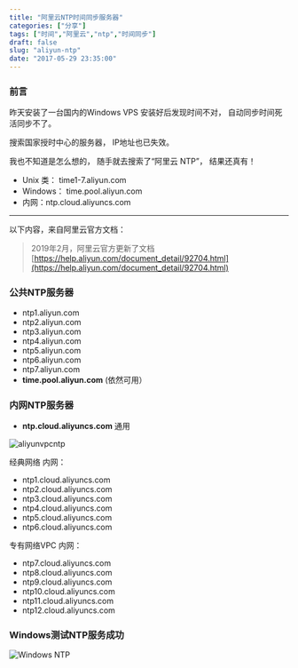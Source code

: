 ```yaml
---
title: "阿里云NTP时间同步服务器"
categories: ["分享"]
tags: ["时间","阿里云","ntp","时间同步"]
draft: false
slug: "aliyun-ntp"
date: "2017-05-29 23:35:00"
---
```


### 前言

昨天安装了一台国内的Windows VPS
安装好后发现时间不对，
自动同步时间死活同步不了。

搜索国家授时中心的服务器，
IP地址也已失效。

我也不知道是怎么想的，
随手就去搜索了“阿里云 NTP”，
结果还真有！

 - Unix 类： time1-7.aliyun.com
 - Windows： time.pool.aliyun.com
 - 内网：ntp.cloud.aliyuncs.com

----------

以下内容，来自阿里云官方文档：

> 2019年2月，阿里云官方更新了文档
> [https://help.aliyun.com/document_detail/92704.html](https://help.aliyun.com/document_detail/92704.html)

### 公共NTP服务器

 - ntp1.aliyun.com
 - ntp2.aliyun.com
 - ntp3.aliyun.com
 - ntp4.aliyun.com
 - ntp5.aliyun.com
 - ntp6.aliyun.com
 - ntp7.aliyun.com
 - **time.pool.aliyun.com** (依然可用）

### 内网NTP服务器

 - **ntp.cloud.aliyuncs.com** 通用

![aliyunvpcntp](https://cdn.jsdelivr.net/gh/eallion/statics@public/images/2017/05/29/1589433496.png)

经典网络 内网：

 - ntp1.cloud.aliyuncs.com
 - ntp2.cloud.aliyuncs.com
 - ntp3.cloud.aliyuncs.com
 - ntp4.cloud.aliyuncs.com
 - ntp5.cloud.aliyuncs.com
 - ntp6.cloud.aliyuncs.com

专有网络VPC 内网：

 - ntp7.cloud.aliyuncs.com
 - ntp8.cloud.aliyuncs.com
 - ntp9.cloud.aliyuncs.com
 - ntp10.cloud.aliyuncs.com
 - ntp11.cloud.aliyuncs.com
 - ntp12.cloud.aliyuncs.com

### Windows测试NTP服务成功

![Windows NTP](https://cdn.jsdelivr.net/gh/eallion/statics@public/images/2017/05/29/1972259171.png)



